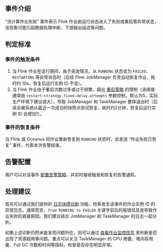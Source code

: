 ## 事件介绍
“流计算作业失败” 事件表示 Flink 作业由运行状态进入了失败或重启等异常状态，该现象可能引起数据处理中断、下游输出延迟等问题。

## 判定标准
### 事件的触发条件
1. 当 Flink 作业在运行期间，由于突发情况，从 `RUNNING` 状态变为 `FAILED`、`RESTARTING` 等异常状态时（后续 Flink JobManager 负责自动恢复作业，耗时约 10s，恢复后运行实例 ID 不变）。
2. 当 Flink 作业由于重启次数过多或过于频繁，超出 [重启策略](https://ci.apache.org/projects/flink/flink-docs-release-1.11/zh/dev/task_failure_recovery.html) 的限制（该阈值通常由 `restart-strategy.fixed-delay.attempts` 参数控制，默认为5，实际生产环境下建议调大），导致 JobManager 和 TaskManager 整体退出时（后续会被系统从最近一次成功的快照点尝试恢复，耗时约2分钟，恢复后运行实例 ID 会增加1）。

### 事件的恢复条件
当 Flink 或 Oceanus 将作业重新恢复到 `RUNNING` 状态时，会发送 “作业失败已恢复” 事件，代表本次告警结束。

## 告警配置
用户可以对该事件 [配置告警策略](https://cloud.tencent.com/document/product/849/48293)，并实时接收触发和恢复的告警通知。

## 处理建议
首先可以通过我们提供的 [日志快捷诊断](https://cloud.tencent.com/document/product/849/53959) 功能，检索发生该事件的作业实例 ID 的异常日志。通常而言，`from RUNNING to FAILED` 关键字前后的报错信息是导致作业失败的直接原因。我们建议结合 JobManager 和 TaskManager 的日志一起分析。

如果上述诊断仍然未能发现问题所在，则可以通过 [查看作业监控信息](https://cloud.tencent.com/document/product/849/48294) 来判断是否出现了资源超用等问题。重点可以关注 TaskManager 的 CPU 用量、堆内存用量、Full GC 次数和时间等指标，检查是否存在明显异常。

